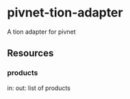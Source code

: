 # pivnet-tion-adapter
A tion adapter for pivnet

## Resources

### products

in: <nil>
out: list of products
